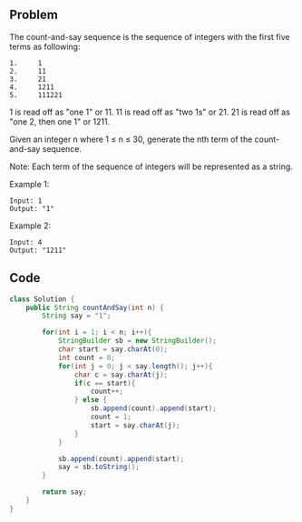 ## Problem

The count-and-say sequence is the sequence of integers with the first five terms as following:

```
1.     1
2.     11
3.     21
4.     1211
5.     111221
```

1 is read off as "one 1" or 11.
11 is read off as "two 1s" or 21.
21 is read off as "one 2, then one 1" or 1211.

Given an integer n where 1 ≤ n ≤ 30, generate the nth term of the count-and-say sequence.

Note: Each term of the sequence of integers will be represented as a string.

Example 1:

```
Input: 1
Output: "1"
```

Example 2:

```
Input: 4
Output: "1211"
```

## Code

```java
class Solution {
    public String countAndSay(int n) {
        String say = "1";

        for(int i = 1; i < n; i++){
            StringBuilder sb = new StringBuilder();
            char start = say.charAt(0);
            int count = 0;
            for(int j = 0; j < say.length(); j++){
                char c = say.charAt(j);
                if(c == start){
                    count++;
                } else {
                    sb.append(count).append(start);
                    count = 1;
                    start = say.charAt(j);
                }
            }

            sb.append(count).append(start);
            say = sb.toString();
        }

        return say;
    }
}
```
